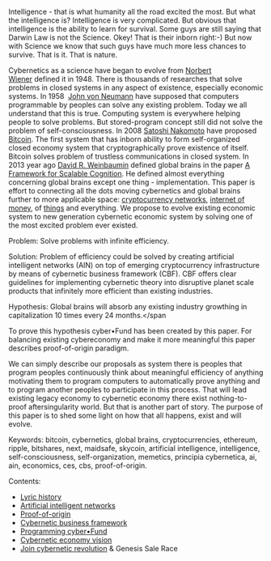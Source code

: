 Intelligence - that is what humanity all the road excited the most. But what the intelligence is? Intelligence is very complicated. But obvious that intelligence is the ability to learn for survival. Some guys are still saying that Darwin Law is not the Science. Okey! That is their inborn right:-) But now with Science we know that such guys have much more less chances to survive. That is it. That is nature.</span></p><p class="c9"><span>Cybernetics as a science have began to evolve from </span><span class="c8"><a class="c3" href="http://www.google.com/url?q=http%3A%2F%2Fbit.ly%2F1nI40yW&amp;sa=D&amp;sntz=1&amp;usg=AFQjCNFwRNGpZJMoST0A0L_nHdZHw644uw">Norbert Wiener</a></span><span>&nbsp;defined it in 1948. There is thousands of researches that solve problems in closed systems in any aspect of existence, especially economic systems. In 1958 &nbsp;</span><span class="c8"><a class="c3" href="http://www.google.com/url?q=http%3A%2F%2Fbit.ly%2F1nI6XPP&amp;sa=D&amp;sntz=1&amp;usg=AFQjCNFW441dHCl5lo3Ix0Z4f7Gw545DJA">John von Neumann</a></span><span>&nbsp;have supposed that computers programmable by peoples can solve any existing problem. Today we all understand that this is true. Computing system is everywhere helping people to solve problems. But stored-program concept still did not solve the problem of self-consciousness. In 2008 </span><span class="c8"><a class="c3" href="http://www.google.com/url?q=http%3A%2F%2Fbit.ly%2F1qbrimk&amp;sa=D&amp;sntz=1&amp;usg=AFQjCNHF4f8kVgwWBbSS5ThHfihY_g7nYw">Satoshi Nakomoto</a></span><span>&nbsp;have proposed </span><span class="c8"><a class="c3" href="http://www.google.com/url?q=http%3A%2F%2Fbit.ly%2F1jMnekV&amp;sa=D&amp;sntz=1&amp;usg=AFQjCNEWx2i0OA0JsV1_o4WSh0Gt6MbYJg">Bitcoin</a></span><span>. The first system that has inborn ability to form self-organized closed economy system that cryptographically prove existence of itself. Bitcoin solves problem of trustless communications in closed system. In 2013 year ago </span><span class="c8"><a class="c3" href="http://www.google.com/url?q=http%3A%2F%2Flinkd.in%2F1rUx7Gd&amp;sa=D&amp;sntz=1&amp;usg=AFQjCNH-Ixjs2TS2qZpDOmoz6fGGk0OYLQ">David R. Weinbaumin</a></span><span>&nbsp;defined global brains in the paper </span><span class="c8"><a class="c3" href="http://www.google.com/url?q=http%3A%2F%2Fbit.ly%2F1lhJQjp&amp;sa=D&amp;sntz=1&amp;usg=AFQjCNG4CnsLe1iulDXu4mrHESDaJ0atpQ">A Framework for Scalable Cognition</a></span><span>. He defined almost everything concerning global brains except one thing - implementation. This paper is effort to connecting all the dots moving cybernetics and global brains further to more applicable space: </span><span class="c8"><a class="c3" href="http://www.google.com/url?q=http%3A%2F%2Fbit.ly%2F1Bp20n3&amp;sa=D&amp;sntz=1&amp;usg=AFQjCNGLbcrq3bpI6GeBsLTd64dgeIUceQ">cryptocurrency networks</a></span><span>, </span><span class="c8"><a class="c3" href="http://www.google.com/url?q=http%3A%2F%2Fbit.ly%2F1weNwTU&amp;sa=D&amp;sntz=1&amp;usg=AFQjCNEjNqtMvrp4OnwZZn8GMzW_LGusdg">internet of money</a></span><span>, of </span><span class="c8"><a class="c3" href="http://www.google.com/url?q=http%3A%2F%2Fbit.ly%2F1pKGnVT&amp;sa=D&amp;sntz=1&amp;usg=AFQjCNFtY216RvAXGnvijDELRX5XCMCP2w">things</a></span><span>&nbsp;and everything. We propose to evolve existing economic system to new generation cybernetic economic system by solving one of the most excited problem ever existed. </span></p><p class="c9 c14"><span class="c31">Problem</span><span>: Solve problems with infinite efficiency.</span></p><p class="c9"><span class="c55">Solution</span><span>: Problem of efficiency could be solved by creating artificial intelligent networks (AIN) on top of emerging cryptocurrency infrastructure by means of cybernetic business framework (CBF).</span><span class="c70">&nbsp;</span><span>CBF offers clear guidelines for implementing cybernetic theory into disruptive planet scale products that infinitely more efficient than existing industries. </span></p><p class="c9"><span class="c54">Hypothesis</span><span class="c63">:</span><span class="c106">&nbsp;</span><span class="c70">Global brains will absorb any existing industry growthing in capitalization 10 times every 24 months.</span</span></p><p class="c9"><spanp><p class="c9"><span>To prove this hypothesis cyber&bull;Fund has been created by this paper. For balancing existing cybereconomy and make it more meaningful this paper describes proof-of-origin paradigm.</span></p><p class="c9"><span>We can simply describe our proposals as system there is peoples that program peoples continuously think about meaningful efficiency of anything motivating them to program computers to automatically prove anything and to program another peoples to participate in this process. That will lead existing legacy economy to cybernetic economy there exist nothing-to-proof aftersingularity world. But that is another part of story. The purpose of this paper is to shed some light on how that all happens, exist and will evolve.</span></p><p class="c9"><span>Keywords: bitcoin, cybernetics, global brains, cryptocurrencies, ethereum, ripple, bitshares, next, maidsafe, skycoin, artificial intelligence, intelligence, self-consciousness, self-organization, memetics, principia cybernetica, ai, ain, economics, ces, cbs, proof-of-origin.</span></p><p class="c9 c43"><span>Contents:</span></p><ul class="c15 lst-kix_473d19eribxv-0 start"><li class="c9 c19"><span class="c8"><a class="c3" href="#h.g5xgw8jgv0bp">Lyric history</a></span></li><li class="c9 c19"><span class="c8"><a class="c3" href="#h.ru3w0ls75m6a">Artificial intelligent networks</a></span></li><li class="c9 c19"><span class="c8"><a class="c3" href="#h.j103opxelwqm">Proof-of-origin</a></span></li><li class="c9 c19"><span class="c8"><a class="c3" href="#h.6lrbqnnfb458">Cybernetic business framework</a></span></li><li class="c9 c19"><span class="c8"><a class="c3" href="#h.npnevjd9tuu3">Programming cyber&bull;Fund</a></span></li><li class="c9 c19"><span class="c8"><a class="c3" href="#h.3o8e2uxbsq97">Cybernetic economy vision</a></span></li><li class="c9 c19"><span class="c8"><a class="c3" href="#h.4u3xxm40b69g">Join cybernetic revolution</a></span><span class="c8">&nbsp;&amp; Genesis Sale Race</span></li></ul><h1 class="c9 c16"><a name="h.g5xgw8jgv0bp"></a>


